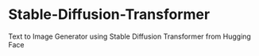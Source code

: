 # Stable-Diffusion-Transformer
Text to Image Generator using Stable Diffusion Transformer from Hugging Face
